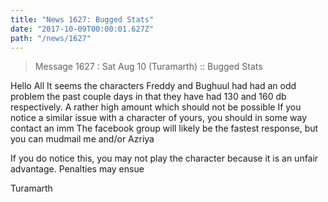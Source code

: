 ```yaml
---
title: "News 1627: Bugged Stats"
date: "2017-10-09T00:00:01.627Z"
path: "/news/1627"
---
```


> Message 1627 : Sat Aug 10 (Turamarth)  :: Bugged Stats

Hello All
It seems the characters Freddy and Bughuul had had an odd problem the past couple days in that
they have had 130 and 160 db respectively. A rather high amount which should not be possible
If you notice a similar issue with a character of yours, you should in some way contact an imm
The facebook group will likely be the fastest response, but you can mudmail me and/or Azriya

If you do notice this, you may not play the character because it is an unfair advantage.
Penalties may ensue

Turamarth